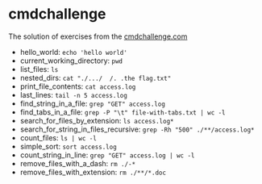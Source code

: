 # cmdchallenge
The solution of exercises from the [cmdchallenge.com](https://cmdchallenge.com)

* hello_world: `echo 'hello world'`
* current_working_directory: `pwd`
* list_files: `ls`
* nested_dirs: `cat "./.../  /. .the flag.txt"`
* print_file_contents: `cat access.log`
* last_lines: `tail -n 5 access.log`
* find_string_in_a_file: `grep "GET" access.log`
* find_tabs_in_a_file: `grep -P "\t" file-with-tabs.txt | wc -l`
* search_for_files_by_extension: `ls access.log*`
* search_for_string_in_files_recursive: `grep -Rh "500" ./**/access.log*`
* count_files: `ls | wc -l`
* simple_sort: `sort access.log`
* count_string_in_line: `grep "GET" access.log | wc -l`
* remove_files_with_a_dash: `rm ./-*`
* remove_files_with_extension: `rm ./**/*.doc`
